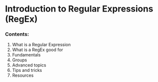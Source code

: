 # Introduction to Regular Expressions (RegEx)

### Contents:

1. What is a Regular Expression
2. What is a RegEx good for
3. Fundamentals
4. Groups
5. Advanced topics
6. Tips and tricks
7. Resources
